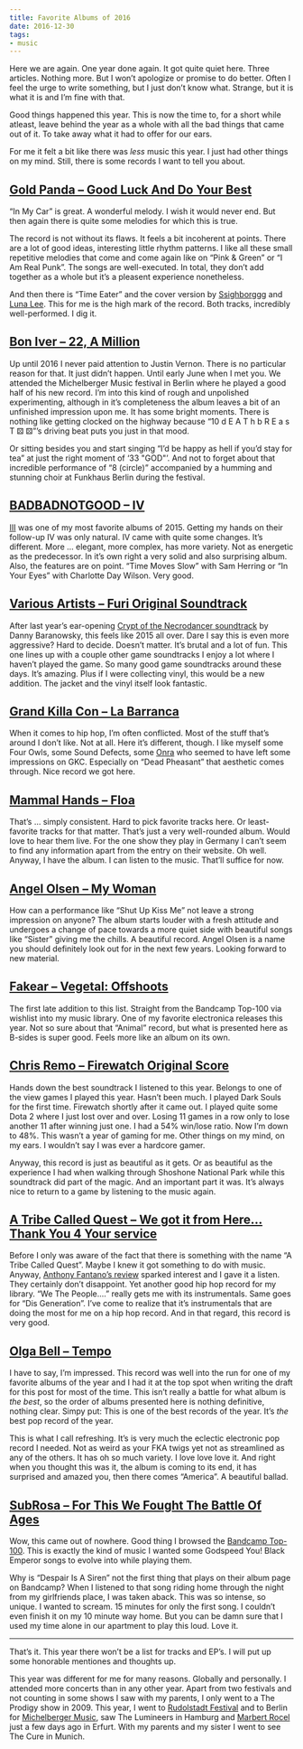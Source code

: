 ```yaml
---
title: Favorite Albums of 2016
date: 2016-12-30
tags:
- music
---
```

Here we are again. One year done again. It got quite quiet here. Three articles. Nothing more. But I won’t apologize or promise to do better. Often I feel the urge to write something, but I just don’t know what. Strange, but it is what it is and I’m fine with that.

<!--more-->

Good things happened this year. This is now the time to, for a short while atleast, leave behind the year as a whole with all the bad things that came out of it. To take away what it had to offer for our ears.

For me it felt a bit like there was *less* music this year. I just had other things on my mind. Still, there is some records I want to tell you about.



## [Gold Panda – Good Luck And Do Your Best](https://goldpanda.bandcamp.com/album/good-luck-and-do-your-best)

“In My Car” is great. A wonderful melody. I wish it would never end. But then again there is quite some melodies for which this is true.

The record is not without its flaws. It feels a bit incoherent at points. There are a lot of good ideas, interesting little rhythm patterns. I like all these small repetitive melodies that come and come again like on “Pink & Green” or “I Am Real Punk”. The songs are well-executed. In total, they don’t add together as a whole but it’s a pleasent experience nonetheless.

And then there is “Time Eater” and the cover version by [Ssighborggg](https://ssighborggg.bandcamp.com) and [Luna Lee](https://www.youtube.com/user/luna422422). This for me is the high mark of the record. Both tracks, incredibly well-performed. I dig it.



## [Bon Iver – 22, A Million](https://boniver.bandcamp.com/album/22-a-million)

Up until 2016 I never paid attention to Justin Vernon. There is no particular reason for that. It just didn’t happen. Until early June when I met you. We attended the Michelberger Music festival in Berlin where he played a good half of his new record. I’m into this kind of rough and unpolished experimenting, although in it’s completeness the album leaves a bit of an unfinished impression upon me. It has some bright moments. There is nothing like getting clocked on the highway because “10 d E A T h b R E a s T ⚄ ⚄”’s driving beat puts you just in that mood.

Or sitting besides you and start singing “I’d be happy as hell if you’d stay for tea” at just the right moment of ‘33 "GOD"’. And not to forget about that incredible performance of “8 (circle)” accompanied by a humming and stunning choir at Funkhaus Berlin during the festival.



## [BADBADNOTGOOD – IV](https://badbadnotgoodil.bandcamp.com/album/iv)

[III](https://badbadnotgoodil.bandcamp.com/album/iii) was one of my most favorite albums of 2015. Getting my hands on their follow-up IV was only natural. IV came with quite some changes. It’s different. More … elegant, more complex, has more variety. Not as energetic as the predecessor. In it’s own right a very solid and also surprising album. Also, the features are on point. “Time Moves Slow” with Sam Herring or “In Your Eyes” with Charlotte Day Wilson. Very good.



## [Various Artists – Furi Original Soundtrack](https://furi.bandcamp.com/album/furi-original-soundtrack)

After last year’s ear-opening [Crypt of the Necrodancer soundtrack](https://dbsoundworks.bandcamp.com/album/crypt-of-the-necrodancer-ost) by Danny Baranowsky, this feels like 2015 all over. Dare I say this is even more aggressive? Hard to decide. Doesn’t matter. It’s brutal and a lot of fun. This one lines up with a couple other game soundtracks I enjoy a lot where I haven’t played the game. So many good game soundtracks around these days. It’s amazing. Plus if I were collecting vinyl, this would be a new addition. The jacket and the vinyl itself look fantastic.



## [Grand Killa Con – La Barranca](https://drmdlr.bandcamp.com/album/la-barranca)

When it comes to hip hop, I’m often conflicted. Most of the stuff that’s around I don’t like. Not at all. Here it’s different, though. I like myself some Four Owls, some Sound Defects, some [Onra](https://onra.bandcamp.com) who seemed to have left some impressions on GKC. Especially on “Dead Pheasant” that aesthetic comes through. Nice record we got here.



## [Mammal Hands – Floa](https://mammalhands.bandcamp.com/album/floa)

That’s … simply consistent. Hard to pick favorite tracks here. Or least-favorite tracks for that matter. That’s just a very well-rounded album. Would love to hear them live. For the one show they play in Germany I can’t seem to find any information apart from the entry on their website. Oh well. Anyway, I have the album. I can listen to the music. That’ll suffice for now.



## [Angel Olsen – My Woman](https://angelolsen.bandcamp.com/album/my-woman)

How can a performance like “Shut Up Kiss Me” not leave a strong impression on anyone? The album starts louder with a fresh attitude and undergoes a change of pace towards a more quiet side with beautiful songs like “Sister” giving me the chills. A beautiful record. Angel Olsen is a name you should definitely look out for in the next few years. Looking forward to new material.



## [Fakear – Vegetal: Offshoots](https://fakear.bandcamp.com/album/vegetal-offshoots)

The first late addition to this list. Straight from the Bandcamp Top-100 via wishlist into my music library. One of my favorite electronica releases this year. Not so sure about that “Animal” record, but what is presented here as B-sides is super good. Feels more like an album on its own.





## [Chris Remo – Firewatch Original Score](https://camposantogames.bandcamp.com/album/firewatch-original-score)

Hands down the best soundtrack I listened to this year. Belongs to one of the view games I played this year. Hasn’t been much. I played Dark Souls for the first time. Firewatch shortly after it came out. I played quite some Dota 2 where I just lost over and over. Losing 11 games in a row only to lose another 11 after winning just one. I had a 54% win/lose ratio. Now I’m down to 48%. This wasn’t a year of gaming for me. Other things on my mind, on my ears. I wouldn’t say I was ever a hardcore gamer.

Anyway, this record is just as beautiful as it gets. Or as beautiful as the experience I had when walking through Shoshone National Park while this soundtrack did part of the magic. And an important part it was. It’s always nice to return to a game by listening to the music again.



## [A Tribe Called Quest – We got it from Here… Thank You 4 Your service](https://play.spotify.com/album/3WvQpufOsPzkZvcSuynCf3)

Before I only was aware of the fact that there is something with the name “A Tribe Called Quest”. Maybe I knew it got something to do with music. Anyway, [Anthony Fantano’s review](https://www.youtube.com/watch?v=k0vMdRfwFxY) sparked interest and I gave it a listen. They certainly don’t disappoint. Yet another good hip hop record for my library. “We The People....” really gets me with its instrumentals. Same goes for “Dis Generation”. I’ve come to realize that it’s instrumentals that are doing the most for me on a hip hop record. And in that regard, this record is very good.



## [Olga Bell – Tempo](https://bell.bandcamp.com/album/tempo)

I have to say, I’m impressed. This record was well into the run for one of my favorite albums of the year and I had it at the top spot when writing the draft for this post for most of the time. This isn’t really a battle for what album is *the best*, so the order of albums presented here is nothing definitive, nothing clear. Simpy put: This is one of the best records of the year. It’s *the* best pop record of the year.

This is what I call refreshing. It’s is very much the eclectic electronic pop record I needed. Not as weird as your FKA twigs yet not as streamlined as any of the others. It has oh so much variety. I love love love it. And right when you thought this was it, the album is coming to its end, it has surprised and amazed you, then there comes “America”. A beautiful ballad.



## [SubRosa – For This We Fought The Battle Of Ages](https://profoundlorerecords.bandcamp.com/album/for-this-we-fought-the-battle-of-ages)

Wow, this came out of nowhere. Good thing I browsed the [Bandcamp Top-100](https://daily.bandcamp.com/2016/12/08/the-best-albums-of-2016-40-21/). This is exactly the kind of music I wanted some Godspeed You! Black Emperor songs to evolve into while playing them.

Why is “Despair Is A Siren” not the first thing that plays on their album page on Bandcamp? When I listened to that song riding home through the night from my girlfriends place, I was taken aback. This was so intense, so unique. I wanted to scream. 15 minutes for only the first song. I couldn’t even finish it on my 10 minute way home. But you can be damn sure that I used my time alone in our apartment to play this loud. Love it.



---

That’s it. This year there won’t be a list for tracks and EP’s. I will put up some honorable mentiones and thoughts up.

This year was different for me for many reasons. Globally and personally. I attended more concerts than in any other year. Apart from two festivals and not counting in some shows I saw with my parents, I only went to a The Prodigy show in 2009. This year, I went to [Rudolstadt Festival](https://rudolstadt-festival.de/en/) and to Berlin for [Michelberger Music](http://michelbergermusic.com/), saw The Lumineers in Hamburg and [Marbert Rocel](https://marbert-rocel.bandcamp.com/) just a few days ago in Erfurt. With my parents and my sister I went to see The Cure in Munich.
